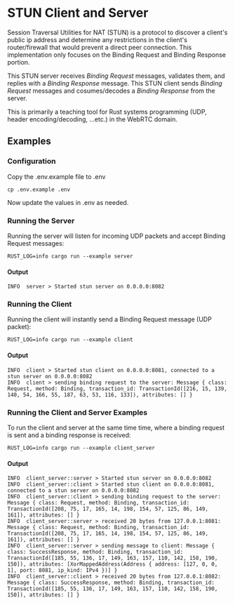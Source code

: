 # STUN Client and Server
Session Traversal Utilities for NAT (STUN) is a protocol to discover a client's public ip address and determine any restrictions in the client's router/firewall that would prevent a direct peer connection.  This implementation only focuses on the Binding Request and Binding Response portion.

This STUN server receives _Binding Request_ messages, validates them, and replies with a _Binding Response_ message.  This STUN client sends _Binding Request_ messages and cosumes/decodes a _Binding Response_ from the server.

This is primarily a teaching tool for Rust systems programming (UDP, header encoding/decoding, ...etc.) in the WebRTC domain.

## Examples

### Configuration
Copy the .env.example file to .env

```shell
cp .env.example .env
```

Now update the values in .env as needed.

### Running the Server
Running the server will listen for incoming UDP packets and accept Binding Request messages:

```shell
RUST_LOG=info cargo run --example server
```

#### Output

```shell
INFO  server > Started stun server on 0.0.0.0:8082
```

### Running the Client
Running the client will instantly send a Binding Request message (UDP packet):

```shell
RUST_LOG=info cargo run --example client
```

#### Output

```shell
INFO  client > Started stun client on 0.0.0.0:8081, connected to a stun server on 0.0.0.0:8082
INFO  client > sending binding request to the server: Message { class: Request, method: Binding, transaction_id: TransactionId([216, 15, 139, 140, 54, 166, 55, 187, 63, 53, 116, 133]), attributes: [] }
```

### Running the Client and Server Examples
To run the client and server at the same time time, where a binding request is sent and a binding response is received:

```shell
RUST_LOG=info cargo run --example client_server
```

#### Output

```shell
INFO  client_server::server > Started stun server on 0.0.0.0:8082
INFO  client_server::client > Started stun client on 0.0.0.0:8081, connected to a stun server on 0.0.0.0:8082
INFO  client_server::client > sending binding request to the server: Message { class: Request, method: Binding, transaction_id: TransactionId([208, 75, 17, 165, 14, 198, 154, 57, 125, 86, 149, 161]), attributes: [] }
INFO  client_server::server > received 20 bytes from 127.0.0.1:8081: Message { class: Request, method: Binding, transaction_id: TransactionId([208, 75, 17, 165, 14, 198, 154, 57, 125, 86, 149, 161]), attributes: [] }
INFO  client_server::server > sending message to client: Message { class: SuccessResponse, method: Binding, transaction_id: TransactionId([185, 55, 136, 17, 149, 163, 157, 110, 142, 158, 190, 150]), attributes: [XorMappedAddress(Address { address: [127, 0, 0, 1], port: 8081, ip_kind: IPv4 })] }
INFO  client_server::client > received 20 bytes from 127.0.0.1:8082: Message { class: SuccessResponse, method: Binding, transaction_id: TransactionId([185, 55, 136, 17, 149, 163, 157, 110, 142, 158, 190, 150]), attributes: [] }
```